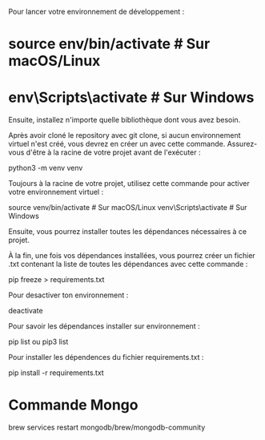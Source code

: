 Pour lancer votre environnement de développement :
# source env/bin/activate  # Sur macOS/Linux
# env\Scripts\activate  # Sur Windows

Ensuite, installez n'importe quelle bibliothèque dont vous avez besoin.

Après avoir cloné le repository avec git clone, si aucun environnement virtuel n'est créé, vous devrez en créer un avec cette commande. Assurez-vous d'être à la racine de votre projet avant de l'exécuter :

python3 -m venv venv

Toujours à la racine de votre projet, utilisez cette commande pour activer votre environnement virtuel :

source venv/bin/activate # Sur macOS/Linux venv\Scripts\activate # Sur Windows

Ensuite, vous pourrez installer toutes les dépendances nécessaires à ce projet.

À la fin, une fois vos dépendances installées, vous pourrez créer un fichier .txt contenant la liste de toutes les dépendances avec cette commande :

pip freeze > requirements.txt

Pour desactiver ton environnement :

deactivate

Pour savoir les dépendances installer sur environnement :

pip list ou pip3 list

Pour installer les dépendences du fichier requirements.txt :

pip install -r requirements.txt


# Commande Mongo

brew services restart mongodb/brew/mongodb-community
